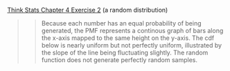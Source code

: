 [Think Stats Chapter 4 Exercise 2](http://greenteapress.com/thinkstats2/html/thinkstats2005.html#toc41) (a random distribution)

>> Because each number has an equal probability of being generated, the PMF represents a continous graph of bars along the x-axis mapped to the same height on the y-axis. The cdf below is nearly uniform but not perfectly uniform, illustrated by the slope of the line being fluctuating slightly. The random function does not generate perfectly random samples. 
